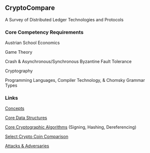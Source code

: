 ## CryptoCompare
A Survey of Distributed Ledger Technologies and Protocols

### Core Competency Requirements

Austrian School Economics

Game Theory

Crash & Asynchronous/Synchronous Byzantine Fault Tolerance

Cryptography

Programming Languages, Compiler Technology, & Chomsky Grammar Types

### Links

[Concepts](https://github.com/interstream/CryptoCompare/blob/master/Concepts.md)

[Core Data Structures](https://github.com/interstream/CryptoCompare/blob/master/DataStructures.md)

[Core Cryptographic Algorithms](https://github.com/interstream/CryptoCompare/blob/master/CoreAlgos.md) (Signing, Hashing, Dereferencing)

[Select Crypto Coin Comparison](https://github.com/interstream/CryptoCompare/blob/master/Comparison.md)

[Attacks & Adversaries](https://github.com/interstream/CryptoCompare/blob/master/AttackVectors.md)

